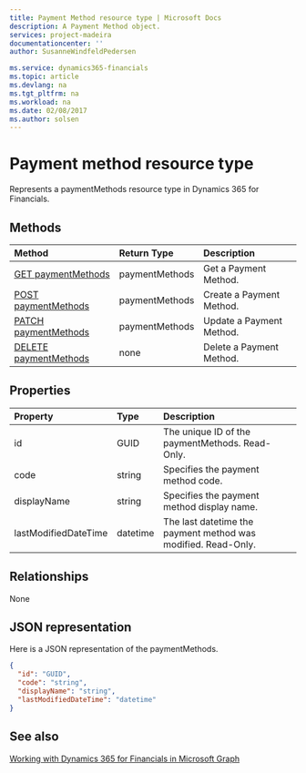 ```yaml
---
title: Payment Method resource type | Microsoft Docs
description: A Payment Method object.
services: project-madeira
documentationcenter: ''
author: SusanneWindfeldPedersen

ms.service: dynamics365-financials
ms.topic: article
ms.devlang: na
ms.tgt_pltfrm: na
ms.workload: na
ms.date: 02/08/2017
ms.author: solsen
---
```


# Payment method resource type
Represents a paymentMethods resource type in Dynamics 365 for Financials.

## Methods

| Method       | Return Type  |Description|
|:---------------|:--------|:----------|
|[GET paymentMethods](../api/dynamics_get_paymentmethods.md)|paymentMethods|Get a Payment Method.|
|[POST paymentMethods](../api/dynamics_create_paymentmethods.md)|paymentMethods|Create a Payment Method.|
|[PATCH paymentMethods](../api/dynamics_update_paymentmethods.md)|paymentMethods|Update a Payment Method.|
|[DELETE paymentMethods](../api/dynamics_delete_paymentmethods.md)|none|Delete a Payment Method.|

## Properties
| Property	   | Type	|Description|
|:---------------|:--------|:----------|
|id|GUID|The unique ID of the paymentMethods. Read-Only.|
|code|string|Specifies the payment method code. |
|displayName|string|Specifies the payment method display name.|
|lastModifiedDateTime|datetime|The last datetime the payment method was modified. Read-Only.|  


## Relationships
None

## JSON representation

Here is a JSON representation of the paymentMethods.


```json
{
  "id": "GUID",
  "code": "string",
  "displayName": "string",
  "lastModifiedDateTime": "datetime"
}

```

## See also
[Working with Dynamics 365 for Financials in Microsoft Graph](../resources/dynamics_overview.md) 
